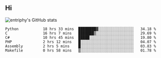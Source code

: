 ## Hi
![entriphy's GitHub stats](https://github-readme-stats.vercel.app/api?username=entriphy&show_icons=true&title_color=2196F3&bg_color=212121&text_color=FAFAFA&hide_border=true)
<!--START_SECTION:waka-->

```text
Python           18 hrs 33 mins  ████████▓░░░░░░░░░░░░░░░░   34.18 %
C                16 hrs 7 mins   ███████▒░░░░░░░░░░░░░░░░░   29.69 %
C#               10 hrs 45 mins  █████░░░░░░░░░░░░░░░░░░░░   19.80 %
PHP              2 hrs 12 mins   █░░░░░░░░░░░░░░░░░░░░░░░░   04.07 %
Assembly         2 hrs 5 mins    █░░░░░░░░░░░░░░░░░░░░░░░░   03.83 %
Makefile         0 hrs 58 mins   ▒░░░░░░░░░░░░░░░░░░░░░░░░   01.78 %
```

<!--END_SECTION:waka-->
